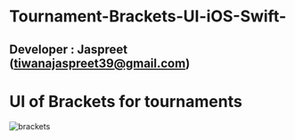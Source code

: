 # Tournament-Brackets-UI-iOS-Swift-
## Developer : Jaspreet (tiwanajaspreet39@gmail.com)
# UI of Brackets for tournaments 
![brackets](https://user-images.githubusercontent.com/40492377/41776179-5c0c255a-7644-11e8-8dce-b554c479d7b0.png)
